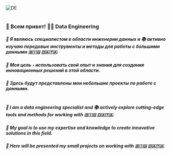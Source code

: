 ![DE](https://www.future-processing.com/blog/wp-content/uploads/2021/08/fp-graph-dataeng.jpg)
<br>
<br>
### 👋 Всем привет! 👨‍💻 Data Engineering
##### 🚩 Я являюсь специалистом в области инженерии данных и 📚 активно изучаю передовые инструменты и методы для работы с большими данными 🇧🇮🇬 🇩🇦🇹🇦. 
##### 🎯 Моя цель - использовать свой опыт и знания для создания инновационных решений в этой области. 
##### 💾 Здесь будут представлены мои небольшие проекты по работе с данными. <br><br>

##### 🚩 I am a data engineering specialist and 📚 actively explore cutting-edge tools and methods for working with 🇧🇮🇬 🇩🇦🇹🇦. 
##### 🎯 My goal is to use my expertise and knowledge to create innovative solutions in this field. 
##### 💾 Here will be presented my small projects on working with 🇧🇮🇬 🇩🇦🇹🇦. <br><br><br>